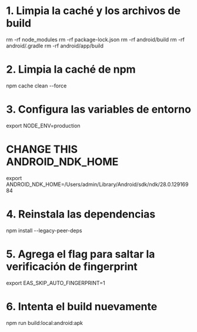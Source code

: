 # 1. Limpia la caché y los archivos de build
rm -rf node_modules
rm -rf package-lock.json
rm -rf android/build
rm -rf android/.gradle
rm -rf android/app/build

# 2. Limpia la caché de npm
npm cache clean --force

# 3. Configura las variables de entorno
export NODE_ENV=production
# CHANGE THIS ANDROID_NDK_HOME
export ANDROID_NDK_HOME=/Users/admin/Library/Android/sdk/ndk/28.0.12916984 

# 4. Reinstala las dependencias
npm install --legacy-peer-deps

# 5. Agrega el flag para saltar la verificación de fingerprint
export EAS_SKIP_AUTO_FINGERPRINT=1

# 6. Intenta el build nuevamente
npm run build:local:android:apk